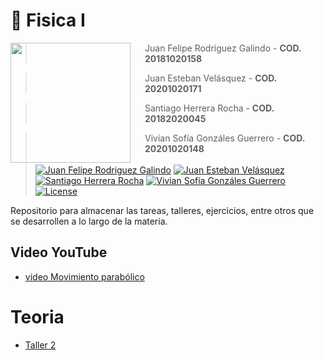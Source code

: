 # 👻  **Fisica I**

<img src="https://www.udistrital.edu.co/themes/custom/versh/images/default/preloader.png" align="left" width="192px" height="192px"/>
<img align="left" width="0" height="192px" hspace="10"/>

> Juan Felipe Rodríguez Galindo  - **COD. 20181020158**

> Juan Esteban Velásquez  - **COD. 20201020171**

> Santiago Herrera Rocha  - **COD. 20182020045**

> Vivian Sofía Gonzáles Guerrero  - **COD. 20201020148**
<br></br>
[![Juan Felipe Rodriguez Galindo](https://img.shields.io/badge/Juferoga-github-br?style=flat-square)](https://gitlab.com/Juferoga)
[![Juan Esteban Velásquez](https://img.shields.io/badge/JuanEsteban-github-br?style=flat-square)](https://gitlab.com/#)
[![Santiago Herrera Rocha](https://img.shields.io/badge/santiagoH-github-br?style=flat-square)](https://gitlab.com/#)
[![Vivian Sofía Gonzáles Guerrero](https://img.shields.io/badge/VivianG-github-br?style=flat-square)](https://gitlab.com/#)
[![License](https://img.shields.io/badge/License-GPL_V.3-blue?style=flat-square)](https://www.gnu.org/licenses/gpl-3.0.html)


Repositorio para almacenar las tareas, talleres, ejercicios, entre otros que se desarrollen a lo largo de la materia.

## Video YouTube

- [video Movimiento parabólico](https://www.youtube.com/watch?v=Ntf91HisdZg&list=LL&index=1)

# Teoria

- [Taller 2](https://github.com/Juferoga/Fisica-i/blob/main/teoria/Taller%202.pdf)
